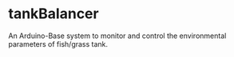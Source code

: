 # tankBalancer

An Arduino-Base system to monitor and control the environmental parameters of fish/grass tank.